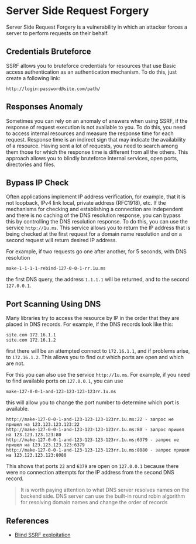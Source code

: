 # Server Side Request Forgery

Server Side Request Forgery is a vulnerability in which an attacker forces a server to perform requests on their behalf.

## Credentials Bruteforce

SSRF allows you to bruteforce credentials for resources that use Basic access authentication as an authentication
 mechanism. To do this, just create a following link:

```http request
http://login:password@site.com/path/
```

## Responses Anomaly

Sometimes you can rely on an anomaly of answers when using SSRF, if the response of request execution is not available
 to you. To do this, you need to access internal resources and measure the response time for each request. Response time
 is an indirect sign that may indicate the availability of a resource. Having sent a lot of requests, you need to search
 among them those for which the response time is different from all the others. This approach allows you to blindly
 bruteforce internal services, open ports, directories and files.

## Bypass IP Check

Often applications implement IP address verification, for example, that it is not loopback, IPv4 link local, private
 address (RFC1918), etc. If the mechanisms for checking and establishing a connection are independent and there is no
 caching of the DNS resolution response, you can bypass this by controlling the DNS resolution response. To do this,
 you can use the service `http://1u.ms`. This service allows you to return the IP address that is being checked at the
 first request for a domain name resolution and on a second request will return desired IP address.

For example, if two requests go one after another, for 5 seconds, with DNS resolution

```http request
make-1-1-1-1-rebind-127-0-0-1-rr.1u.ms
```

the first DNS query, the address `1.1.1.1` will be returned, and to the second` 127.0.0.1`.

## Port Scanning Using DNS

Many libraries try to access the resource by IP in the order that they are placed in DNS records. For example, if the
 DNS records look like this:

```http request
site.com 172.16.1.1
site.com 172.16.1.2
```

first there will be an attempted connect to `172.16.1.1`, and if problems arise, to `172.16.1.2`. This allows you to
 find out which ports are open and which are not.

For this you can also use the service `http://1u.ms`. For example, if you need to find available ports on `127.0.0.1`,
 you can use

```http request
make-127-0-0-1-and-123-123-123-123rr.1u.ms
```

this will allow you to change the port number to determine which port is available.

```http request
http://make-127-0-0-1-and-123-123-123-123rr.1u.ms:22 - запрос не пришел на 123.123.123.123:22
http://make-127-0-0-1-and-123-123-123-123rr.1u.ms:80 - запрос пришел на 123.123.123.123:80
http://make-127-0-0-1-and-123-123-123-123rr.1u.ms:6379 - запрос не пришел на 123.123.123.123:6379
http://make-127-0-0-1-and-123-123-123-123rr.1u.ms:8080 - запрос пришел на 123.123.123.123:8080
```

This shows that ports `22` and `6379` are open on `127.0.0.1` because there were no connection attempts for the IP
 address from the second DNS record.

> It is worth paying attention to what DNS server resolves names on the backend side. DNS server can use the built-in 
 round robin algorithm for resolving domain names and change the order of records

## References

- [Blind SSRF exploitation](https://lab.wallarm.com/blind-ssrf-exploitation/amp/?__twitter_impression=true)